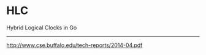 # HLC
Hybrid Logical Clocks in Go



-----------
http://www.cse.buffalo.edu/tech-reports/2014-04.pdf
